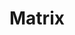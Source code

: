 ---
layout: home

title: Matrix
titleTemplate: 一个Vue3组件库

hero:
  name: Matrix
  text: 一个Vue3组件库
  tagline: 以简约线性科技风动画为主要特性
  image:
    src: /logo.png
    alt: Matrix
  actions:
    - theme: brand
      text: 开始
      link: /guide/
    - theme: alt
      text: 在 Github 上查看
      link: https://github.com/undercurre/Metrix-UI

features:
  - icon: 💡
    title: Vue3组件库
    details: 基于vite打包和TypeScript开发
  - icon: 📦
    title: 仅供学习使用
    details: 倾向于Vue3组件库的学习，请勿用于实际生产项目
  - icon: 🛠️
    title: 按需引入
    details: 直接支持按需引入无需配置任何插件。
---
